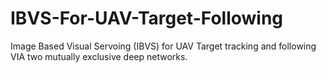 # IBVS-For-UAV-Target-Following
Image Based Visual Servoing (IBVS) for UAV Target tracking and following VIA two mutually exclusive deep networks.
